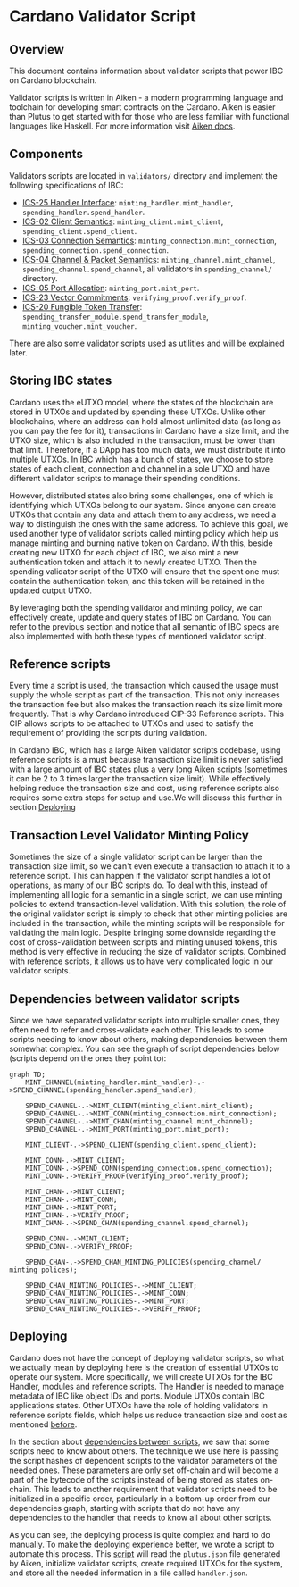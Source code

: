 # Cardano Validator Script

## Overview

This document contains information about validator scripts that power IBC on Cardano blockchain.

Validator scripts is written in Aiken - a modern programming language and toolchain for developing smart contracts on the Cardano. Aiken is easier than Plutus to get started with for those who are less familiar with functional languages like Haskell. For more information visit [Aiken docs](https://aiken-lang.org/).

## Components

Validators scripts are located in `validators/` directory and implement the following specifications of IBC:
- [ICS-25 Handler Interface](https://github.com/cosmos/ibc/tree/main/spec/core/ics-025-handler-interface): `minting_handler.mint_handler`, `spending_handler.spend_handler`.
- [ICS-02 Client Semantics](https://github.com/cosmos/ibc/tree/main/spec/core/ics-002-client-semantics): `minting_client.mint_client`, `spending_client.spend_client`.
- [ICS-03 Connection Semantics](https://github.com/cosmos/ibc/tree/main/spec/core/ics-003-connection-semantics): `minting_connection.mint_connection`, `spending_connection.spend_connection`.
- [ICS-04 Channel & Packet Semantics](https://github.com/cosmos/ibc/tree/main/spec/core/ics-004-channel-and-packet-semantics): `minting_channel.mint_channel`, `spending_channel.spend_channel`, all validators in `spending_channel/` directory.
- [ICS-05 Port Allocation](https://github.com/cosmos/ibc/tree/main/spec/core/ics-005-port-allocation): `minting_port.mint_port`.
- [ICS-23 Vector Commitments](https://github.com/cosmos/ibc/blob/main/spec/core/ics-023-vector-commitments): `verifying_proof.verify_proof`.
- [ICS-20 Fungible Token Transfer](https://github.com/cosmos/ibc/tree/main/spec/app/ics-020-fungible-token-transfer): `spending_transfer_module.spend_transfer_module`, `minting_voucher.mint_voucher`.

There are also some validator scripts used as utilities and will be explained later.

## Storing IBC states

Cardano uses the eUTXO model, where the states of the blockchain are stored in UTXOs and updated by spending these UTXOs. Unlike other blockchains, where an address can hold almost unlimited data (as long as you can pay the fee for it), transactions in Cardano have a size limit, and the UTXO size, which is also included in the transaction, must be lower than that limit. Therefore, if a DApp has too much data, we must distribute it into multiple UTXOs. In IBC which has a bunch of states, we choose to store states of each client, connection and channel in a sole UTXO and have different validator scripts to manage their spending conditions.

However, distributed states also bring some challenges, one of which is identifying which UTXOs belong to our system. Since anyone can create UTXOs that contain any data and attach them to any address, we need a way to distinguish the ones with the same address. To achieve this goal, we used another type of validator scripts called minting policy which help us manage minting and burning native token on Cardano. With this, beside creating new UTXO for each object of IBC, we also mint a new authentication token and attach it to newly created UTXO. Then the spending validator script of the UTXO will ensure that the spent one must contain the authentication token, and this token will be retained in the updated output UTXO.

By leveraging both the spending validator and minting policy, we can effectively create, update and query states of IBC on Cardano. You can refer to the previous section and notice that all semantic of IBC specs are also implemented with both these types of mentioned validator script.

## Reference scripts

Every time a script is used, the transaction which caused the usage must supply the whole script as part of the transaction. This not only increases the transaction fee but also makes the transaction reach its size limit more frequently. That is why Cardano introduced CIP-33 Reference scripts. This CIP allows scripts to be attached to UTXOs and used to satisfy the requirement of providing the scripts during validation.

In Cardano IBC, which has a large Aiken validator scripts codebase, using reference scripts is a must because transaction size limit is never satisfied with a large amount of IBC states plus a very long Aiken scripts (sometimes it can be 2 to 3 times larger the transaction size limit). While effectively helping reduce the transaction size and cost, using reference scripts also requires some extra steps for setup and use.We will discuss this further in section [Deploying](#deploying)

## Transaction Level Validator Minting Policy

Sometimes the size of a single validator script can be larger than the transaction size limit, so we can't even execute a transaction to attach it to a reference script. This can happen if the validator script handles a lot of operations, as many of our IBC scripts do. To deal with this, instead of implementing all logic for a semantic in a single script, we can use minting policies to extend transaction-level validation. With this solution, the role of the original validator script is simply to check that other minting policies are included in the transaction, while the minting scripts will be responsible for validating the main logic. Despite bringing some downside regarding the cost of cross-validation between scripts and minting unused tokens, this method is very effective in reducing the size of validator scripts. Combined with reference scripts, it allows us to have very complicated logic in our validator scripts.

## Dependencies between validator scripts

Since we have separated validator scripts into multiple smaller ones, they often need to refer and cross-validate each other. This leads to some scripts needing to know about others, making dependencies between them somewhat complex. You can see the graph of script dependencies below (scripts depend on the ones they point to):

```mermaid
graph TD;
    MINT_CHANNEL(minting_handler.mint_handler)-.->SPEND_CHANNEL(spending_handler.spend_handler);

    SPEND_CHANNEL-.->MINT_CLIENT(minting_client.mint_client);
    SPEND_CHANNEL-.->MINT_CONN(minting_connection.mint_connection);
    SPEND_CHANNEL-.->MINT_CHAN(minting_channel.mint_channel);
    SPEND_CHANNEL-.->MINT_PORT(minting_port.mint_port);

    MINT_CLIENT-.->SPEND_CLIENT(spending_client.spend_client);

    MINT_CONN-.->MINT_CLIENT;
    MINT_CONN-.->SPEND_CONN(spending_connection.spend_connection);
    MINT_CONN-.->VERIFY_PROOF(verifying_proof.verify_proof);

    MINT_CHAN-.->MINT_CLIENT;
    MINT_CHAN-.->MINT_CONN;
    MINT_CHAN-.->MINT_PORT;
    MINT_CHAN-.->VERIFY_PROOF;
    MINT_CHAN-.->SPEND_CHAN(spending_channel.spend_channel);

    SPEND_CONN-.->MINT_CLIENT;
    SPEND_CONN-.->VERIFY_PROOF;

    SPEND_CHAN-.->SPEND_CHAN_MINTING_POLICIES(spending_channel/ minting polices);

    SPEND_CHAN_MINTING_POLICIES-.->MINT_CLIENT;
    SPEND_CHAN_MINTING_POLICIES-.->MINT_CONN;
    SPEND_CHAN_MINTING_POLICIES-.->MINT_PORT;
    SPEND_CHAN_MINTING_POLICIES-.->VERIFY_PROOF;
```

## Deploying

Cardano does not have the concept of deploying validator scripts, so what we actually mean by deploying here is the creation of essential UTXOs to operate our system. More specifically, we will create UTXOs for the IBC Handler, modules and reference scripts. The Handler is needed to manage metadata of IBC like object IDs and ports. Module UTXOs contain IBC applications states. Other UTXOs have the role of holding validators in reference scripts fields, which helps us reduce transaction size and cost as mentioned [before](#reference-scripts).

In the section about [dependencies between scripts](#dependencies-between-validator-scripts), we saw that some scripts need to know about others. The technique we use here is passing the script hashes of dependent scripts to the validator parameters of the needed ones. These parameters are only set off-chain and will become a part of the bytecode of the scripts instead of being stored as states on-chain. This leads to another requirement that validator scripts need to be initialized in a specific order, particularly in a bottom-up order from our dependencies graph, starting with scripts that do not have any dependencies to the handler that needs to know all about other scripts.

As you can see, the deploying process is quite complex and hard to do manually. To make the deploying experience better, we wrote a script to automate this process. This [script](../src/deploy.ts) will read the `plutus.json` file generated by Aiken, initialize validator scripts, create required UTXOs for the system, and store all the needed information in a file called `handler.json`.